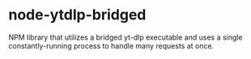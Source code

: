 # node-ytdlp-bridged
NPM library that utilizes a bridged yt-dlp executable and uses a single constantly-running process to handle many requests at once.
